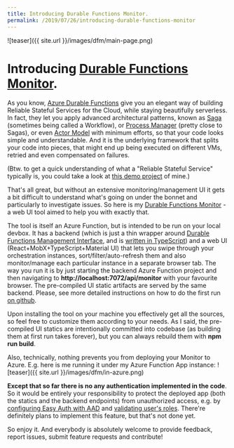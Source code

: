 ```yaml
---
title: Introducing Durable Functions Monitor.
permalink: /2019/07/26/introducing-durable-functions-monitor
---
```

![teaser]({{ site.url }}/images/dfm/main-page.png)
# Introducing [Durable Functions Monitor](https://github.com/scale-tone/DurableFunctionsMonitor).

As you know, [Azure Durable Functions](https://docs.microsoft.com/en-us/azure/azure-functions/durable/durable-functions-overview) give you an elegant way of building Reliable Stateful Services for the Cloud, while staying beautifully serverless. In fact, they let you apply advanced architectural patterns, known as [Saga](https://microservices.io/patterns/data/saga.html) (sometimes being called a Workflow), or [Process Manager](https://docs.microsoft.com/en-us/previous-versions/msp-n-p/jj591569(v=pandp.10)) (pretty close to Sagas), or even [Actor Model](https://doc.akka.io/docs/akka/current/guide/actors-intro.html) with minimum efforts, so that your code looks simple and understandable. And it is the underlying framework that splits your code into pieces, that might end up being executed on different VMs, retried and even compensated on failures. 

(Btw. to get a quick understanding of what a "Reliable Stateful Service" typically is, you could take a look at [this demo project](https://github.com/scale-tone/LetsGoOutDemo) of mine.)

That's all great, but without an extensive monitoring/management UI it gets a bit difficult to understand what's going on under the bonnet and particularly to investigate issues. So here is my [Durable Functions Monitor](https://github.com/scale-tone/DurableFunctionsMonitor) - a web UI tool aimed to help you with exactly that.

The tool is itself an Azure Function, but is intended to be run on your local devbox. It has a backend (which is just a thin wrapper around [Durable Functions Management Interface](https://docs.microsoft.com/en-us/azure/azure-functions/durable/durable-functions-instance-management), and is [written in TypeScript](https://azure.microsoft.com/en-us/blog/improving-the-typescript-support-in-azure-functions/)) and a web UI (React+MobX+TypeScript+Material UI) that lets you swipe through your orchestration instances, sort/filter/auto-refresh them and also monitor/manage each particular instance in a separate browser tab. The way you run it is by just starting the backend Azure Function project and then navigating to **http://localhost:7072/api/monitor** with your favourite browser. The pre-compiled UI static artifacts are served by the same backend. Please, see more detailed instructions on how to do the first run [on github](https://github.com/scale-tone/DurableFunctionsMonitor).

Upon installing the tool on your machine you effectively get all the sources, so feel free to customize them according to your needs. As I said, the pre-compiled UI statics are intentionally committed into codebase (as building them at first run takes forever), but you can always rebuild them with **npm run build**.

Also, technically, nothing prevents you from deploying your Monitor to Azure. E.g. here is me running it under my Azure Function App instance: 
![teaser]({{ site.url }}/images/dfm/in-azure.png)

**Except that so far there is no any authentication implemented in the code**. So it would be entirely your responsibility to protect the deployed app (both the statics and the backend endpoints) from unauthorized access, e.g. by [configuring Easy Auth with AAD](https://docs.microsoft.com/en-us/azure/app-service/overview-authentication-authorization) and [validating user's roles](https://docs.microsoft.com/en-us/azure/architecture/multitenant-identity/app-roles). There're definitely plans to implement this feature, but that's not done yet.

So enjoy it. And everybody is absolutely welcome to provide feedback, report issues, submit feature requests and contribute!